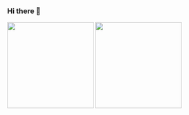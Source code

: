 ### Hi there 👋

<a href="https://github.com/Marchosiax/Marchosiax">
  <img height="200px" align="left" src="https://github-readme-stats.vercel.app/api?username=Marchosiax&count_private=true&show_icons=true&theme=github_dark" />
</a>
<a href="https://github.com/Marchosiax/Marchosiax">
  <img height="200px" align="center" src="https://github-readme-stats.vercel.app/api/top-langs/?username=Marchosiax&layout=compact&theme=github_dark&line_height=27" />
</a>

<!--

[![My GitHub stats](https://github-readme-stats.vercel.app/api?username=Marchosiax&count_private=true&show_icons=true&theme=github_dark)](https://github.com/Marchosiax/Marchosiax)

[![Top Languages](https://github-readme-stats.vercel.app/api/top-langs/?username=Marchosiax&layout=compact&theme=github_dark)](https://github.com/Marchosiax/Marchosiax)
**Marchosiax/Marchosiax** is a ✨ _special_ ✨ repository because its `README.md` (this file) appears on your GitHub profile.

Here are some ideas to get you started:

- 🔭 I’m currently working on ...
- 🌱 I’m currently learning ...
- 👯 I’m looking to collaborate on ...
- 🤔 I’m looking for help with ...
- 💬 Ask me about ...
- 📫 How to reach me: ...
- 😄 Pronouns: ...
- ⚡ Fun fact: ...
-->
